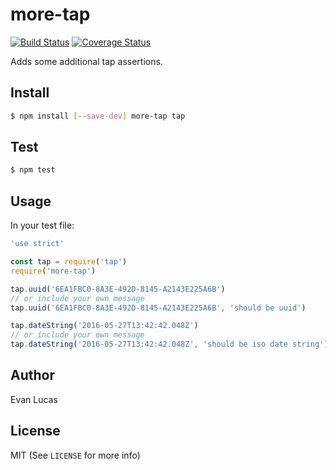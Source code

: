 # more-tap

[![Build Status](https://travis-ci.org/evanlucas/more-tap.svg)](https://travis-ci.org/evanlucas/more-tap)
[![Coverage Status](https://coveralls.io/repos/evanlucas/more-tap/badge.svg?branch=master&service=github)](https://coveralls.io/github/evanlucas/more-tap?branch=master)

Adds some additional tap assertions.

## Install

```bash
$ npm install [--save-dev] more-tap tap
```

## Test

```bash
$ npm test
```

## Usage

In your test file:

```js
'use strict'

const tap = require('tap')
require('more-tap')

tap.uuid('6EA1FBC0-8A3E-492D-8145-A2143E225A6B')
// or include your own message
tap.uuid('6EA1FBC0-8A3E-492D-8145-A2143E225A6B', 'should be uuid')

tap.dateString('2016-05-27T13:42:42.048Z')
// or include your own message
tap.dateString('2016-05-27T13:42:42.048Z', 'should be iso date string')
```

## Author

Evan Lucas

## License

MIT (See `LICENSE` for more info)
